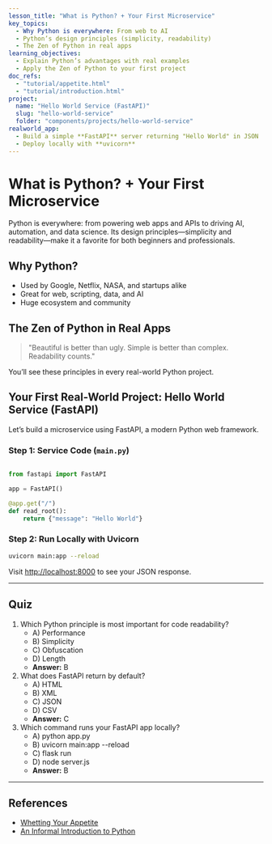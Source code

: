 ```yaml
---
lesson_title: "What is Python? + Your First Microservice"
key_topics:
  - Why Python is everywhere: From web to AI
  - Python’s design principles (simplicity, readability)
  - The Zen of Python in real apps
learning_objectives:
  - Explain Python’s advantages with real examples
  - Apply the Zen of Python to your first project
doc_refs:
  - "tutorial/appetite.html"
  - "tutorial/introduction.html"
project:
  name: "Hello World Service (FastAPI)"
  slug: "hello-world-service"
  folder: "components/projects/hello-world-service"
realworld_app:
  - Build a simple **FastAPI** server returning "Hello World" in JSON
  - Deploy locally with **uvicorn**
---
```


# What is Python? + Your First Microservice

Python is everywhere: from powering web apps and APIs to driving AI, automation, and data science. Its design principles—simplicity and readability—make it a favorite for both beginners and professionals.

## Why Python?

- Used by Google, Netflix, NASA, and startups alike
- Great for web, scripting, data, and AI
- Huge ecosystem and community

## The Zen of Python in Real Apps

> "Beautiful is better than ugly. Simple is better than complex. Readability counts."

You’ll see these principles in every real-world Python project.

## Your First Real-World Project: Hello World Service (FastAPI)

Let’s build a microservice using FastAPI, a modern Python web framework.

### Step 1: Service Code (`main.py`)

```python

from fastapi import FastAPI

app = FastAPI()

@app.get("/")
def read_root():
    return {"message": "Hello World"}
```

### Step 2: Run Locally with Uvicorn

```bash
uvicorn main:app --reload
```
Visit [http://localhost:8000](http://localhost:8000) to see your JSON response.

---

## Quiz
1. Which Python principle is most important for code readability?
   - A) Performance
   - B) Simplicity
   - C) Obfuscation
   - D) Length
   - **Answer:** B
2. What does FastAPI return by default?
   - A) HTML
   - B) XML
   - C) JSON
   - D) CSV
   - **Answer:** C
3. Which command runs your FastAPI app locally?
   - A) python app.py
   - B) uvicorn main:app --reload
   - C) flask run
   - D) node server.js
   - **Answer:** B

---

## References
- [Whetting Your Appetite](https://docs.python.org/3/tutorial/appetite.html)
- [An Informal Introduction to Python](https://docs.python.org/3/tutorial/introduction.html)